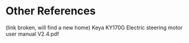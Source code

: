 # Other References

(link broken, will find a new home)
Keya KY170G Electric steering motor user manual V2.4.pdf

